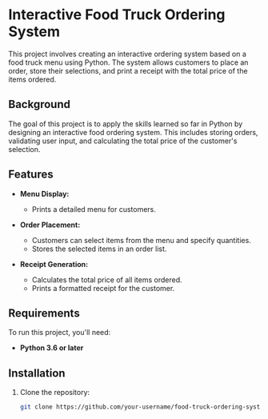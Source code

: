 # Interactive Food Truck Ordering System

This project involves creating an interactive ordering system based on a food truck menu using Python. The system allows customers to place an order, store their selections, and print a receipt with the total price of the items ordered.

## Background

The goal of this project is to apply the skills learned so far in Python by designing an interactive food ordering system. This includes storing orders, validating user input, and calculating the total price of the customer's selection.

## Features

- **Menu Display:**
  - Prints a detailed menu for customers.

- **Order Placement:**
  - Customers can select items from the menu and specify quantities.
  - Stores the selected items in an order list.

- **Receipt Generation:**
  - Calculates the total price of all items ordered.
  - Prints a formatted receipt for the customer.

## Requirements

To run this project, you'll need:

- **Python 3.6 or later**

## Installation

1. Clone the repository:
   ```bash
   git clone https://github.com/your-username/food-truck-ordering-system.git
